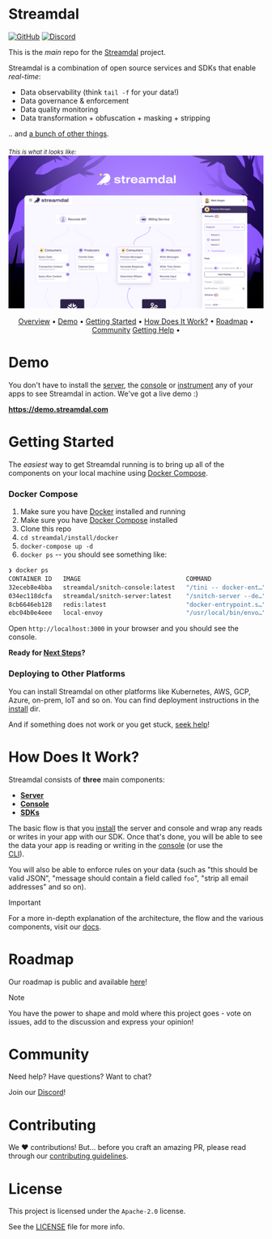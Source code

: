 Streamdal
=========
[![GitHub](https://img.shields.io/github/license/streamdal/streamdal)](https://github.com/streamdal/streamdal)
[![Discord](https://img.shields.io/discord/123456789?color=blue&label=discord)](https://discord.gg/123456789)

This is the _main_ repo for the [Streamdal](https://streamdal.com) project.

Streamdal is a combination of open source services and SDKs that enable _real-time_:

* Data observability (think `tail -f` for your data!)
* Data governance & enforcement
* Data quality monitoring
* Data transformation + obfuscation + masking + stripping

.. and [a bunch of other things](https://docs.streamdal.com/capabilities).

<sub>_This is what it looks like:_</sub>
<img src="assets/img.png">

<div align="center">

[Overview](#streamdal) •
[Demo](#demo) •
[Getting Started](#getting-started) •
[How Does It Work?](#how-does-it-work) •
[Roadmap](#roadmap) •
[Community](#community)
[Getting Help](#getting-help) •

</div>

# Demo

You don't have to install the [server](https://github.com/streamdal/server), 
the [console](https://github.com/streamdal/console)
or [instrument](https://docs.streamdal.com/instrument) any of your apps to see 
Streamdal in action. We've got a live demo :)

**https://demo.streamdal.com**

# Getting Started

The _easiest_ way to get Streamdal running is to bring up all of the components
on your local machine using [Docker Compose](https://docs.docker.com/compose/).

### Docker Compose

1. Make sure you have [Docker](https://docker.com) installed and running
2. Make sure you have [Docker Compose](https://docs.docker.com/compose/) installed
3. Clone this repo
4. `cd streamdal/install/docker`
5. `docker-compose up -d`
6. `docker ps` -- you should see something like:
```bash
❯ docker ps
CONTAINER ID   IMAGE                             COMMAND                  CREATED              STATUS              PORTS                                            NAMES
32eceb8e4bba   streamdal/snitch-console:latest   "/tini -- docker-ent…"   About a minute ago   Up About a minute   0.0.0.0:3000->3000/tcp                           snitch-console-container
034ec118dcfa   streamdal/snitch-server:latest    "/snitch-server --de…"   About a minute ago   Up About a minute   0.0.0.0:8080->8080/tcp, 0.0.0.0:9090->9090/tcp   snitch-server
8cb6646eb128   redis:latest                      "docker-entrypoint.s…"   About a minute ago   Up About a minute   0.0.0.0:6379->6379/tcp                           redis
ebc04b0e4eee   local-envoy                       "/usr/local/bin/envo…"   3 weeks ago          Up About a minute   0.0.0.0:9091->9091/tcp, 10000/tcp                envoy
```

Open `http://localhost:3000` in your browser and you should see the console.

**Ready for [Next Steps](#next-steps)?**

### Deploying to Other Platforms

You can install Streamdal on other platforms like Kubernetes, AWS, GCP, Azure,
on-prem, IoT and so on. You can find deployment instructions in the 
[install](./install) dir.

And if something does not work or you get stuck, [seek help](#getting-help)!

# How Does It Work?

Streamdal consists of **three** main components:

- **[Server](https://github.com/streamdal/server)**
- **[Console](https://github.com/streamdal/console)**
- **[SDKs](https://docs.streamdal.com/sdks)**

The basic flow is that you [install](#getting-started) the server and console and
wrap any reads or writes in your app with our SDK. Once that's done, you will be 
able to see the data your app is reading or writing in the 
[console](https://github.com/streamdal/console) (or use the  
[CLI](https://github.com/streamdal/cli)).

You will also be able to enforce rules on your data (such as "this should be 
valid JSON", "message should contain a field called `foo`", "strip all email
addresses" and so on).

> [!IMPORTANT]
> For a more in-depth explanation of the architecture, the flow and the various
> components, visit our [docs](https://docs.streamdal.com).

# Roadmap

Our roadmap is public and available [here](https://github.com/streamdal/streamdal/projects/1)!

> [!NOTE]
> You have the power to shape and mold where this project goes - vote on issues,
> add to the discussion and express your opinion!

# Community

Need help? Have questions? Want to chat? 

Join our [Discord](https://discord.gg/123456789)!

# Contributing

We :heart: contributions! But... before you craft an amazing PR, please read
through our [contributing guidelines](https://docs.streamdal.com/contributing).

# License

This project is licensed under the `Apache-2.0` license. 

See the [LICENSE](LICENSE) file for more info.
